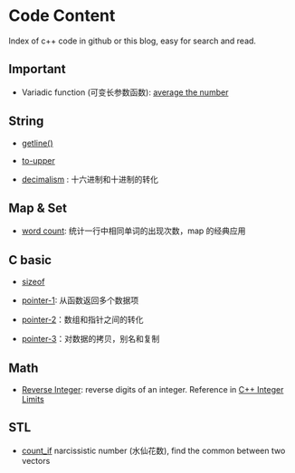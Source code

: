 # Code Content

Index of c++ code in github or this blog, easy for search and read.

## Important

- Variadic function (可变长参数函数): [average the number](https://github.com/chenweigao/_code/blob/master/cpp/variadic_function.cpp)

## String

- [getline()](https://github.com/chenweigao/_code/blob/master/cpp/string-getline.cpp)

- [to-upper](https://github.com/chenweigao/_code/blob/master/cpp/string-toupper.cpp)

- [decimalism](https://github.com/chenweigao/_code/blob/master/cpp/string-decimalism.cpp) : 十六进制和十进制的转化

## Map & Set

- [word count](https://github.com/chenweigao/_code/blob/master/cpp/map_word_count.cpp): 统计一行中相同单词的出现次数，map 的经典应用

## C basic

- [sizeof](https://github.com/chenweigao/_code/blob/master/cpp/sizeof.cpp)

- [pointer-1](https://github.com/chenweigao/_code/blob/master/cpp/pointer_array_1.cpp): 从函数返回多个数据项

- [pointer-2](https://github.com/chenweigao/_code/blob/master/cpp/pointer_array_2.cpp)：数组和指针之间的转化

- [pointer-3](https://github.com/chenweigao/_code/blob/master/cpp/pointer_array_3.cpp)：对数据的拷贝，别名和复制

## Math

- [Reverse Integer](https://leetcode.com/problems/reverse-integer/): reverse digits of an integer. Reference in [C++ Integer Limits](https://docs.microsoft.com/en-us/cpp/c-language/cpp-integer-limits?view=vs-2017)

## STL

- [count_if](https://github.com/chenweigao/_code/blob/f7670c996a/cpp/narcissistic_number.cpp) narcissistic number (水仙花数), find the common between two vectors
